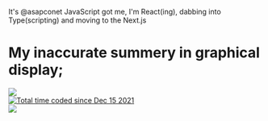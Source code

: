 It's @asapconet
JavaScript got me, I'm React(ing), dabbing into Type(scripting) and moving to the Next.js 


# My inaccurate summery in graphical display;
<a>
  <img align="center" src="https://github-readme-stats.vercel.app/api?username=asapconet&show_icons=true&theme=algolia&count_private=true&line_height=27">
 </a>
 <div>
<a href="https://wakatime.com/@483bdb9a-fc96-49c6-9d6a-ec7373739336"><img src="https://wakatime.com/badge/user/483bdb9a-fc96-49c6-9d6a-ec7373739336.svg" alt="Total time coded    since Dec 15 2021" /></a>
  </div>
 <a>
  <img align="center" src="https://github-readme-stats.vercel.app/api/wakatime?username=asap_a1&theme=algolia&count_private=true&line_height=27&langs_count=7">
 </a>


  <!---
asapconet/asapconet is a ✨ special ✨ repository because its `README.md` (this file) appears on your GitHub profile.
You can click the Preview link to take a look at your changes.
--->
